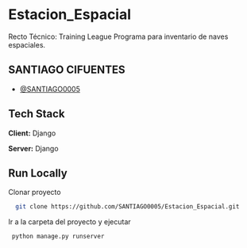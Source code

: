 # Estacion_Espacial
Recto Técnico: Training League
Programa para inventario de naves espaciales.

## SANTIAGO CIFUENTES

- [@SANTIAGO0005](https://github.com/SANTIAGO0005)


## Tech Stack

**Client:** Django

**Server:** Django


## Run Locally

Clonar proyecto

```bash
  git clone https://github.com/SANTIAGO0005/Estacion_Espacial.git
```
Ir  a la  carpeta  del proyecto  y ejecutar
```bash
 python manage.py runserver
```
